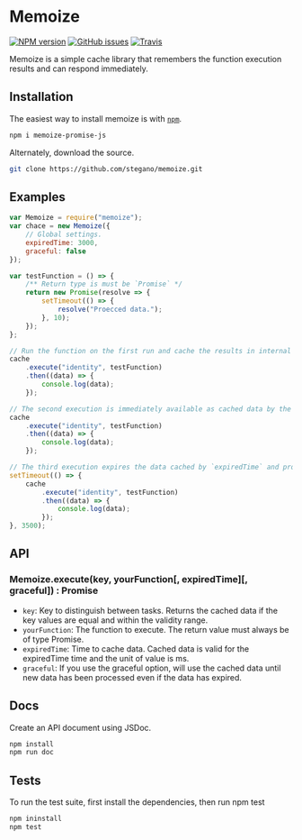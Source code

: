 # Memoize
[![NPM version](https://img.shields.io/npm/v/memoize-promise-js.svg)](https://www.npmjs.com/package/memoize-promise-js)
[![GitHub issues](https://img.shields.io/github/issues-raw/stegano/memoize.svg)](https://github.com/stegano/memoize)
[![Travis](https://img.shields.io/travis/stegano/memoize.svg)](https://travis-ci.org/stegano/memoize)

Memoize is a simple cache library that remembers the function execution results and can respond immediately.

## Installation

The easiest way to install memoize is with [`npm`][npm].

[npm]: https://www.npmjs.com/

```sh
npm i memoize-promise-js
```

Alternately, download the source.

```sh
git clone https://github.com/stegano/memoize.git
```

## Examples

```javascript
var Memoize = require("memoize");
var chace = new Memoize({
    // Global settings.
    expiredTime: 3000,
    graceful: false
});

var testFunction = () => {
    /** Return type is must be `Promise` */
    return new Promise(resolve => {
        setTimeout(() => {
            resolve("Proecced data.");
        }, 10);
    });
};

// Run the function on the first run and cache the results in internal storage.
cache
    .execute("identity", testFunction)
    .then((data) => {
        console.log(data);
    });

// The second execution is immediately available as cached data by the first execution.
cache
    .execute("identity", testFunction)
    .then((data) => {
        console.log(data);
    });

// The third execution expires the data cached by `expiredTime` and processes it again by executing the function again.
setTimeout(() => {
    cache
        .execute("identity", testFunction)
        .then((data) => {
            console.log(data);
        });
}, 3500);

```

## API

### Memoize.execute(key, yourFunction[, expiredTime][, graceful]) : Promise

- `key`: Key to distinguish between tasks. Returns the cached data if the key values are equal and within the validity range.
- `yourFunction`: The function to execute. The return value must always be of type Promise.
- `expiredTime`: Time to cache data. Cached data is valid for the expiredTime time and the unit of value is ms.
- `graceful`: If you use the graceful option, will use the cached data until new data has been processed even if the data has expired.

## Docs

Create an API document using JSDoc.

```sh
npm install
npm run doc
```

## Tests

To run the test suite, first install the dependencies, then run npm test

```sh
npm ininstall
npm test
```
